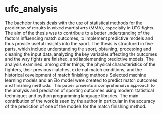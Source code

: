 # ufc_analysis

The bachelor thesis deals with the use of statistical methods for the prediction of results in mixed martial arts (MMA), especially in UFC fights. 
The aim of the thesis was to contribute to a better understanding of the factors influencing match outcomes, to implement predictive models and thus provide useful insights into the sport. 
The thesis is structured in five parts, which include understanding the sport, obtaining, processing and cleaning the input data, analyzing the key variables affecting the outcomes and the way fights are finished, and implementing predictive models. 
The analysis examined, among other things, the physical characteristics of the fighters, their previous matches, external match conditions, and the historical development of match finishing methods. 
Selected machine learning models and an Elo model were created to predict match outcomes and finishing methods. 
This paper presents a comprehensive approach to the analysis and prediction of sporting outcomes using modern statistical techniques and python programming language libraries. 
The main contribution of the work is seen by the author in particular in the accuracy of the prediction of one of the models for the match finishing method.
